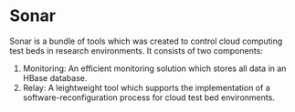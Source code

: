 Sonar
=====

Sonar is a bundle of tools which was created to control cloud computing test beds in research environments. It consists of two components: 

1. Monitoring: An efficient monitoring solution which stores all data in an HBase database. 
2. Relay: A leightweight tool which supports the implementation of a software-reconfiguration process for cloud test bed environments. 